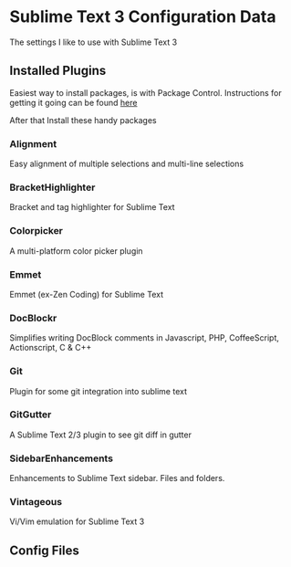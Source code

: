 # Sublime Text 3 Configuration Data

The settings I like to use with Sublime Text 3

## Installed Plugins

Easiest way to install packages, is with Package Control. Instructions for getting it going can be found [here](https://sublime.wbond.net/installation)

After that Install these handy packages

### Alignment

Easy alignment of multiple selections and multi-line selections

### BracketHighlighter

Bracket and tag highlighter for Sublime Text

### Colorpicker

A multi-platform color picker plugin

### Emmet

Emmet (ex-Zen Coding) for Sublime Text

### DocBlockr

Simplifies writing DocBlock comments in Javascript, PHP, CoffeeScript, Actionscript, C & C++

### Git

Plugin for some git integration into sublime text

### GitGutter

A Sublime Text 2/3 plugin to see git diff in gutter

### SidebarEnhancements

Enhancements to Sublime Text sidebar. Files and folders.

### Vintageous

Vi/Vim emulation for Sublime Text 3

## Config Files

